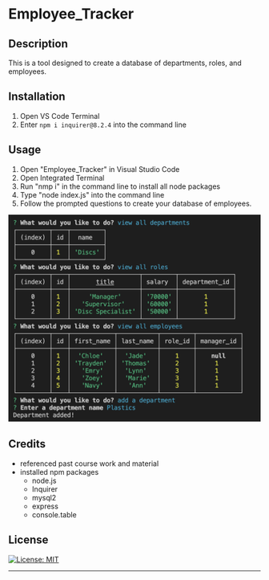 # Employee_Tracker

## Description

This is a tool designed to create a database of departments, roles, and employees. 

## Installation

1. Open VS Code Terminal
2. Enter `npm i inquirer@8.2.4` into the command line


## Usage

1. Open "Employee_Tracker" in Visual Studio Code
2. Open Integrated Terminal
3. Run "nmp i" in the command line to install all node packages
4. Type "node index.js" into the command line
5. Follow the prompted questions to create your database of employees.

![Screenshot](./Assets/Screenshot.png)

## Credits

- referenced past course work and material
- installed npm packages 
    - node.js
    - Inquirer
    - mysql2
    - express
    - console.table

## License

[![License: MIT](https://img.shields.io/badge/License-MIT-yellow.svg)](https://opensource.org/licenses/MIT)

  
---